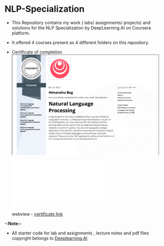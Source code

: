 # NLP-Specialization

- This Repository contains my work ( labs/ assignments/ projects) and solutions for the NLP Specialization by DeepLearning.AI on Coursera platform.
- It offered 4 courses present as 4 different folders on this repository.
- Certificate of completion
  ![certificate_img](1.png "load 1.png image")

  ![certificate_pdf](certificate.pdf "load certificate.pdf")

  webview - [certificate link](https://www.coursera.org/account/accomplishments/specialization/7FZL772S3EHY)

**-:Note:-**
- All starter code for lab and assignments , lecture notes and pdf files copyright belongs to [Deeplearning.AI](https://www.deeplearning.ai/)